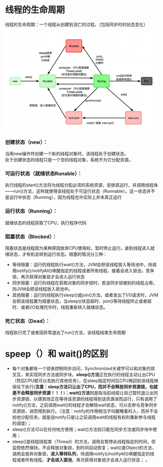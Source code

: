 # 线程的生命周期

线程的生命周期：一个线程从创建到消亡的过程。（包括同步时的状态变化）

![](/assets/threadlifecycle.png)

### 创建状态（new）：

当用new操作符创建一个新的线程对象时，该线程处于创建状态。  
处于创建状态的线程只是一个空的线程对象，系统不为它分配资源。

### 可运行状态（就绪状态Runable）：

执行线程的start\(\)方法将为线程分配必须的系统资源，安排其运行，并调用线程体——run\(\)方法，这样就使得该线程处于可运行状态（Runnable）。这一状态并不是运行中状态（Running），因为线程也许实际上并未真正运行

### 运行状态（Running）：

就绪状态的线程获取了CPU，执行程序代码

### 阻塞状态（Blocked）：

阻塞状态是线程因为某种原因放弃CPU使用权，暂时停止运行。直到线程进入就绪状态，才有机会转到运行状态。阻塞的情况分三种：

* 等待阻塞：运行的线程执行wait\(\)方法，JVM会把该线程放入等待池中，待调用notify\(\)/notifyAll\(\)唤醒指定的线程或者所有线程，接着会进入锁池，竞争锁，再次获得对象锁才会进入运行状态
* 同步阻塞：运行的线程在获取对象的同步锁时，若该同步锁被别的线程占用，则JVM会把该线程放入锁池中。
* 其他阻塞：运行的线程执行sleep\(\)或join\(\)方法，或者发出了I/O请求时，JVM会把该线程置为阻塞状态。当sleep\(\)状态超时、join\(\)等待线程终止或者超时、或者I/O处理完毕时，线程重新转入就绪状态。

### 死亡状态（Dead）：

线程执行完了或者因异常退出了run\(\)方法，该线程结束生命周期

# speep（）和 wait\(\)的区别

* 每个对象都有一个锁来控制同步访问，Synchronized关键字可以和对象的锁交互，来实现同步方法或同步块。**sleep\(\)方法**正在执行的线程主动让出CPU（然后CPU就可以去执行其他任务），在sleep指定时间后CPU再回到该线程继续往下执行\(**注意：sleep方法只让出了CPU，而并不会释放同步资源锁，也就是不会释放同步资源！！！**\)；**wait\(\)方法**则是指当前线程让自己暂时退让出同步资源锁，以便其他正在等待该资源的线程得到该资源进而运行，只有调用了notify\(\)方法，之前调用wait\(\)的线程才会解除wait状态，可以去参与竞争同步资源锁，进而得到执行。（注意：notify的作用相当于叫醒睡着的人，而并不会给他分配任务，就是说notify只是让之前调用wait的线程有权利重新参与线程的调度）；
* sleep\(\)方法可以在任何地方使用；wait\(\)方法则只能在同步方法或同步块中使用；
* sleep\(\)是线程线程类（Thread）的方法，调用会暂停此线程指定的时间，但监控依然保持，不会释放对象锁，到时间自动恢复；wait\(\)是Object的方法，调用会放弃对象锁，**进入等待队列**，待调用notify\(\)/notifyAll\(\)唤醒指定的线程或者所有线程，**才会进入锁池**，再次获得对象锁才会进入运行状态；
  。




